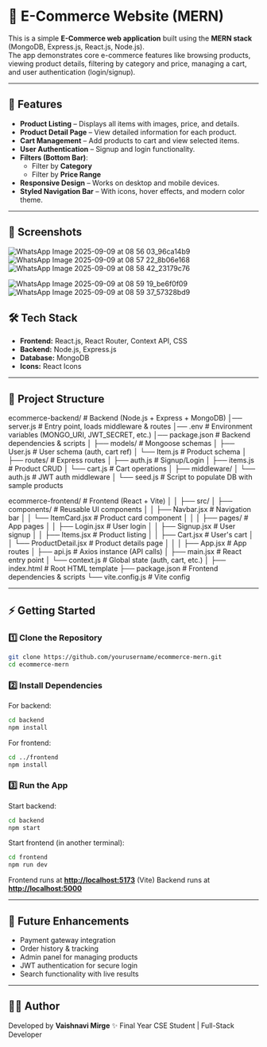 # 🛒 E-Commerce Website (MERN)

This is a simple **E-Commerce web application** built using the **MERN stack** (MongoDB, Express.js, React.js, Node.js).  
The app demonstrates core e-commerce features like browsing products, viewing product details, filtering by category and price, managing a cart, and user authentication (login/signup).

---

## 🚀 Features

- **Product Listing** – Displays all items with images, price, and details.
- **Product Detail Page** – View detailed information for each product.
- **Cart Management** – Add products to cart and view selected items.
- **User Authentication** – Signup and login functionality.
- **Filters (Bottom Bar)**:
  - Filter by **Category**
  - Filter by **Price Range**
- **Responsive Design** – Works on desktop and mobile devices.
- **Styled Navigation Bar** – With icons, hover effects, and modern color theme.

---


## 📸 Screenshots 
![WhatsApp Image 2025-09-09 at 08 56 03_96ca14b9](https://github.com/user-attachments/assets/7e5f8c55-cc90-44b7-9053-624a968c4e5f)
![WhatsApp Image 2025-09-09 at 08 57 22_8b06e168](https://github.com/user-attachments/assets/eac63d72-0435-4994-970f-6941d9f00dae)
![WhatsApp Image 2025-09-09 at 08 58 42_23179c76](https://github.com/user-attachments/assets/ae18268a-0f4a-4ff0-8a75-2b23ab494623)

![WhatsApp Image 2025-09-09 at 08 59 19_be6f0f09](https://github.com/user-attachments/assets/2c6e7aa2-d0d2-4e8d-bfc5-c314cc8bb6ce)
![WhatsApp Image 2025-09-09 at 08 59 37_57328bd9](https://github.com/user-attachments/assets/2010ab82-a2e0-40ed-9c8e-fa0a6a0622e8)



## 🛠️ Tech Stack

- **Frontend:** React.js, React Router, Context API, CSS
- **Backend:** Node.js, Express.js
- **Database:** MongoDB
- **Icons:** React Icons

---

## 📂 Project Structure


ecommerce-backend/          # Backend (Node.js + Express + MongoDB)
│── server.js               # Entry point, loads middleware & routes
│── .env                    # Environment variables (MONGO_URI, JWT_SECRET, etc.)
│── package.json            # Backend dependencies & scripts
│
├── models/                 # Mongoose schemas
│   ├── User.js             # User schema (auth, cart ref)
│   └── Item.js             # Product schema
│
├── routes/                 # Express routes
│   ├── auth.js             # Signup/Login
│   ├── items.js            # Product CRUD
│   └── cart.js             # Cart operations
│
├── middleware/
│   └── auth.js             # JWT auth middleware
│
└── seed.js                 # Script to populate DB with sample products


ecommerce-frontend/         # Frontend (React + Vite)
│
│
├── src/
│   ├── components/         # Reusable UI components
│   │   ├── Navbar.jsx      # Navigation bar
│   │   └── ItemCard.jsx    # Product card component
│   │
│   ├── pages/              # App pages
│   │   ├── Login.jsx       # User login
│   │   ├── Signup.jsx      # User signup
│   │   ├── Items.jsx       # Product listing
│   │   ├── Cart.jsx        # User's cart
│   │   └── ProductDetail.jsx # Product details page
│   │
│   ├── App.jsx             # App routes
│   ├── api.js              # Axios instance (API calls)
│   ├── main.jsx            # React entry point
│   └── context.js          # Global state (auth, cart, etc.)
│
├── index.html              # Root HTML template
├── package.json            # Frontend dependencies & scripts
└── vite.config.js          # Vite config

---

## ⚡ Getting Started

### 1️⃣ Clone the Repository
```bash
git clone https://github.com/yourusername/ecommerce-mern.git
cd ecommerce-mern
````

### 2️⃣ Install Dependencies

For backend:

```bash
cd backend
npm install
```

For frontend:

```bash
cd ../frontend
npm install
```

### 3️⃣ Run the App

Start backend:

```bash
cd backend
npm start
```

Start frontend (in another terminal):

```bash
cd frontend
npm run dev
```

Frontend runs at **[http://localhost:5173](http://localhost:5173)** (Vite)
Backend runs at **[http://localhost:5000](http://localhost:5000)**

---



## 🔮 Future Enhancements

* Payment gateway integration
* Order history & tracking
* Admin panel for managing products
* JWT authentication for secure login
* Search functionality with live results

---

## 👩‍💻 Author

Developed by **Vaishnavi Mirge** ✨
Final Year CSE Student | Full-Stack Developer
